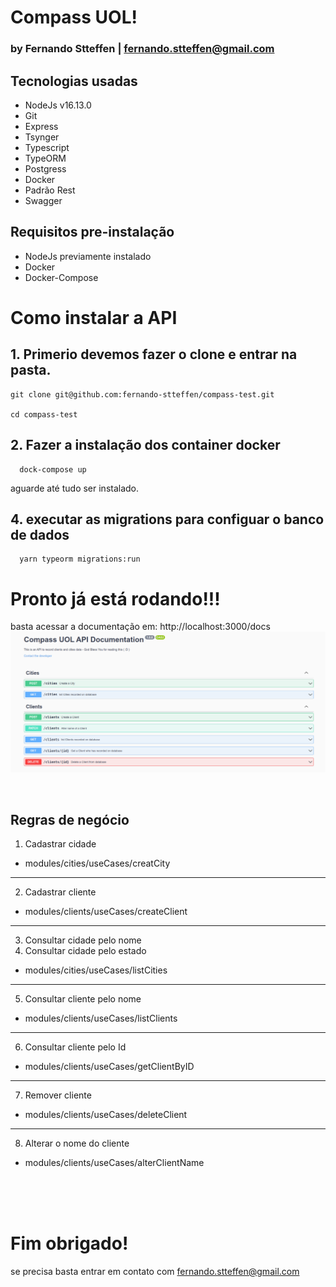 # Compass UOL!

### by Fernando Stteffen | fernando.stteffen@gmail.com

## Tecnologias usadas

- NodeJs v16.13.0
- Git
- Express
- Tsynger
- Typescript
- TypeORM
- Postgress
- Docker
- Padrão Rest
- Swagger

## Requisitos pre-instalação

- NodeJs previamente instalado
- Docker
- Docker-Compose

# Como instalar a API

## 1. Primerio devemos fazer o clone e entrar na pasta.

```
git clone git@github.com:fernando-stteffen/compass-test.git

cd compass-test
```

## 2. Fazer a instalação dos container docker

```
  dock-compose up
```

aguarde até tudo ser instalado.

## 4. executar as migrations para configuar o banco de dados

```
  yarn typeorm migrations:run
```

# Pronto já está rodando!!!

basta acessar a documentação em: http://localhost:3000/docs
![Fernandão](docs.png)

<br/>

## Regras de negócio

1. Cadastrar cidade

- modules/cities/useCases/creatCity

---

2. Cadastrar cliente

- modules/clients/useCases/createClient

---

3. Consultar cidade pelo nome
4. Consultar cidade pelo estado

- modules/cities/useCases/listCities

---

5. Consultar cliente pelo nome

- modules/clients/useCases/listClients

---

6. Consultar cliente pelo Id

- modules/clients/useCases/getClientByID

---

7. Remover cliente

- modules/clients/useCases/deleteClient

---

8. Alterar o nome do cliente

- modules/clients/useCases/alterClientName

<br/>

<br/>

<br/>

# Fim obrigado!

se precisa basta entrar em contato com fernando.stteffen@gmail.com
